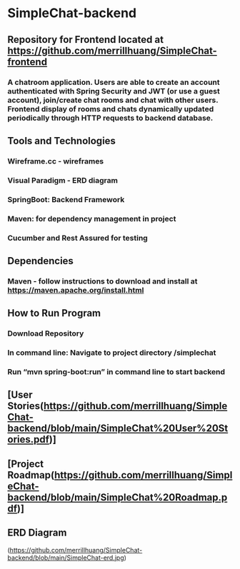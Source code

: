 # SimpleChat-backend

## Repository for Frontend located at https://github.com/merrillhuang/SimpleChat-frontend
### A chatroom application. Users are able to create an account authenticated with Spring Security and JWT (or use a guest account), join/create chat rooms and chat with other users. Frontend display of rooms and chats dynamically updated periodically through HTTP requests to backend database.

## Tools and Technologies
### Wireframe.cc - wireframes
### Visual Paradigm - ERD diagram
### SpringBoot: Backend Framework
### Maven: for dependency management in project
### Cucumber and Rest Assured for testing

## Dependencies
### Maven - follow instructions to download and install at https://maven.apache.org/install.html

## How to Run Program
### Download Repository
### In command line: Navigate to project directory /simplechat
### Run “mvn spring-boot:run” in command line to start backend

## [User Stories(https://github.com/merrillhuang/SimpleChat-backend/blob/main/SimpleChat%20User%20Stories.pdf)]

## [Project Roadmap(https://github.com/merrillhuang/SimpleChat-backend/blob/main/SimpleChat%20Roadmap.pdf)]

## ERD Diagram
(https://github.com/merrillhuang/SimpleChat-backend/blob/main/SimpleChat-erd.jpg)

